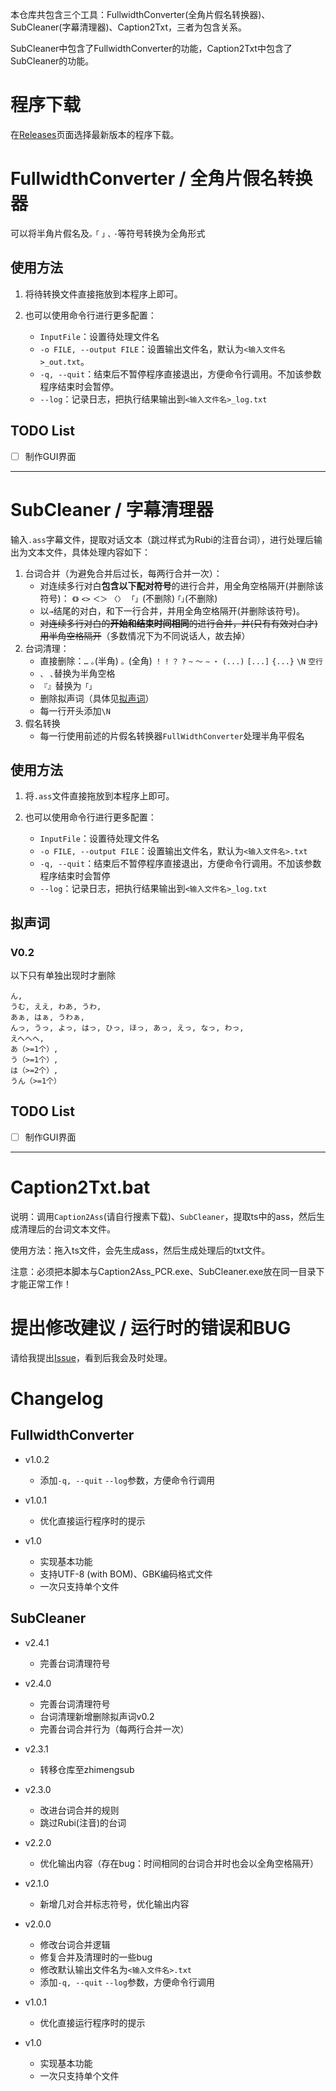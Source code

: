 本仓库共包含三个工具：FullwidthConverter(全角片假名转换器)、SubCleaner(字幕清理器)、Caption2Txt，三者为包含关系。

SubCleaner中包含了FullwidthConverter的功能，Caption2Txt中包含了SubCleaner的功能。

# 程序下载

在[Releases](https://github.com/zhimengsub/SubtitleCleaner/releases)页面选择最新版本的程序下载。

# FullwidthConverter / 全角片假名转换器

可以将半角片假名及`｡` `｢` `｣` `､` `･`等符号转换为全角形式

## 使用方法

1. 将待转换文件直接拖放到本程序上即可。

2. 也可以使用命令行进行更多配置：
   - `InputFile`：设置待处理文件名
   - `-o FILE, --output FILE`：设置输出文件名，默认为`<输入文件名>_out.txt`。
   - `-q, --quit`：结束后不暂停程序直接退出，方便命令行调用。不加该参数程序结束时会暂停。
   - `--log`：记录日志，把执行结果输出到`<输入文件名>_log.txt`

## TODO List

- [ ] 制作GUI界面

---
# SubCleaner / 字幕清理器

输入`.ass`字幕文件，提取对话文本（跳过样式为Rubi的注音台词），进行处理后输出为文本文件，具体处理内容如下：

1. 台词合并（为避免合并后过长，每两行合并一次）：
   - 对连续多行对白**包含以下配对符号**的进行合并，用全角空格隔开(并删除该符号)：
     `《》` `<>` `＜＞` `〈〉` `「」`(不删除) `｢｣`(不删除)
   - 以`→`结尾的对白，和下一行合并，并用全角空格隔开(并删除该符号)。
   - ~~对连续多行对白的**开始和结束时间相同**的进行合并，并(只有有效对白才)用半角空格隔开~~（多数情况下为不同说话人，故去掉）
2. 台词清理：
   - 直接删除：`…` `｡`(半角) `。`(全角) `！` `!` `？` `?` `~` `～` `∼` `・` `(...)` `[...]` `{...}` `\N` `空行`
   - `、` `､`替换为半角空格
   - `『』`替换为`「」`
   - 删除拟声词（具体见[拟声词](#拟声词)）
   - 每一行开头添加`\N`
3. 假名转换
   - 每一行使用前述的片假名转换器`FullWidthConverter`处理半角平假名

## 使用方法

1. 将`.ass`文件直接拖放到本程序上即可。

2. 也可以使用命令行进行更多配置：
   - `InputFile`：设置待处理文件名
   - `-o FILE, --output FILE`：设置输出文件名，默认为`<输入文件名>.txt`
   - `-q, --quit`：结束后不暂停程序直接退出，方便命令行调用。不加该参数程序结束时会暂停
   - `--log`：记录日志，把执行结果输出到`<输入文件名>_log.txt`

## 拟声词

### V0.2

以下只有单独出现时才删除

```text
ん,
うむ, ええ, わあ, うわ,
あぁ, はぁ, うわぁ,
んっ, うっ, よっ, はっ, ひっ, ほっ, あっ, えっ, なっ, わっ,
えへへへ,
あ（>=1个）,
う（>=1个）,
は（>=2个）,
うん（>=1个）
```

## TODO List

- [ ] 制作GUI界面

---

# Caption2Txt.bat

说明：调用`Caption2Ass`(请自行搜素下载)、`SubCleaner`，提取ts中的ass，然后生成清理后的台词文本文件。

使用方法：拖入ts文件，会先生成ass，然后生成处理后的txt文件。

注意：必须把本脚本与Caption2Ass_PCR.exe、SubCleaner.exe放在同一目录下才能正常工作！

# 提出修改建议 / 运行时的错误和BUG

请给我提出[Issue](https://github.com/zhimengsub/SubtitleCleaner/issues)，看到后我会及时处理。

# Changelog

## FullwidthConverter

- v1.0.2
  - 添加`-q, --quit` `--log`参数，方便命令行调用

- v1.0.1
  - 优化直接运行程序时的提示

- v1.0
  - 实现基本功能
  - 支持UTF-8 (with BOM)、GBK编码格式文件
  - 一次只支持单个文件

## SubCleaner

- v2.4.1
  - 完善台词清理符号

- v2.4.0
  - 完善台词清理符号
  - 台词清理新增删除拟声词v0.2
  - 完善台词合并行为（每两行合并一次）

- v2.3.1
  - 转移仓库至zhimengsub

- v2.3.0
  - 改进台词合并的规则
  - 跳过Rubi(注音)的台词

- v2.2.0
  - 优化输出内容（存在bug：时间相同的台词合并时也会以全角空格隔开）

- v2.1.0
  - 新增几对合并标志符号，优化输出内容

- v2.0.0
  - 修改台词合并逻辑
  - 修复合并及清理时的一些bug
  - 修改默认输出文件名为`<输入文件名>.txt`
  - 添加`-q, --quit` `--log`参数，方便命令行调用

- v1.0.1
  - 优化直接运行程序时的提示

- v1.0
  - 实现基本功能 
  - 一次只支持单个文件
